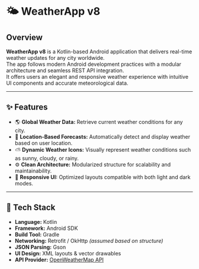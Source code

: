 # 🌤️ WeatherApp v8

## Overview
**WeatherApp v8** is a Kotlin-based Android application that delivers real-time weather updates for any city worldwide.  
The app follows modern Android development practices with a modular architecture and seamless REST API integration.  
It offers users an elegant and responsive weather experience with intuitive UI components and accurate meteorological data.

---

## ✨ Features
- 🌎 **Global Weather Data:** Retrieve current weather conditions for any city.
- 📍 **Location-Based Forecasts:** Automatically detect and display weather based on user location.
- ⛅ **Dynamic Weather Icons:** Visually represent weather conditions such as sunny, cloudy, or rainy.
- ⚙️ **Clean Architecture:** Modularized structure for scalability and maintainability.
- 🌙 **Responsive UI:** Optimized layouts compatible with both light and dark modes.

---

## 🧠 Tech Stack
- **Language:** Kotlin  
- **Framework:** Android SDK  
- **Build Tool:** Gradle  
- **Networking:** Retrofit / OkHttp *(assumed based on structure)*  
- **JSON Parsing:** Gson  
- **UI Design:** XML layouts & vector drawables  
- **API Provider:** [OpenWeatherMap API](https://openweathermap.org/api)
